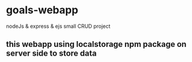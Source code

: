 # goals-webapp
nodeJs &amp; express &amp; ejs small CRUD project
## this webapp using localstorage npm package on server side to store data 
